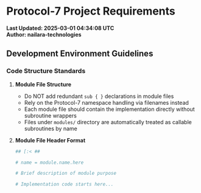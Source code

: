 # Protocol-7 Project Requirements

**Last Updated: 2025-03-01 04:34:08 UTC**  
**Author: nailara-technologies**

## Development Environment Guidelines

### Code Structure Standards

1. **Module File Structure**
   - Do NOT add redundant `sub { }` declarations in module files
   - Rely on the Protocol-7 namespace handling via filenames instead
   - Each module file should contain the implementation directly without subroutine wrappers
   - Files under `modules/` directory are automatically treated as callable subroutines by name

2. **Module File Header Format**
   ```perl
   ## [:< ##
   
   # name = module.name.here
   
   # Brief description of module purpose
   
   # Implementation code starts here...